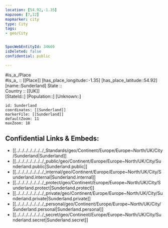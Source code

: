 ```yaml
---
location: [54.92,-1.35] 
mapzoom: [7,12] 
mapmarker: city 
type: City
tags:
- geo/City


SpocWebEntityId: 34669
isDeleted: false
confidential: public

---
```

#is_a_/Place  
#is_a_ :: [[Place]] 
[has_place_longitude::-1.35] 
[has_place_latitude::54.92] 
[name::Sunderland] 
State ::  
Country :: [[UK]]  
[StateId::] 
[Population::] 
[Unknown::] 


```leaflet
id: Sunderland
coordinates: [[Sunderland]] 
markerFile: [[Sunderland]] 
defaultZoom: 11 
maxZoom: 18
```


## Confidential Links & Embeds: 
- [[../../../../../../../_Standards/geo/Continent/Europe/Europe~North/UK/City/Sunderland|Sunderland]] 
- [[../../../../../../../_public/geo/Continent/Europe/Europe~North/UK/City/Sunderland.public|Sunderland.public]] 
- [[../../../../../../../_internal/geo/Continent/Europe/Europe~North/UK/City/Sunderland.internal|Sunderland.internal]] 
- [[../../../../../../../_protect/geo/Continent/Europe/Europe~North/UK/City/Sunderland.protect|Sunderland.protect]] 
- [[../../../../../../../_private/geo/Continent/Europe/Europe~North/UK/City/Sunderland.private|Sunderland.private]] 
- [[../../../../../../../_personal/geo/Continent/Europe/Europe~North/UK/City/Sunderland.personal|Sunderland.personal]] 
- [[../../../../../../../_secret/geo/Continent/Europe/Europe~North/UK/City/Sunderland.secret|Sunderland.secret]] 
